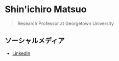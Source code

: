 # Shin'ichiro Matsuo

> Research Professor at Georgetown University

## ソーシャルメディア

- [LinkedIn](shinichiro-matsuo)


